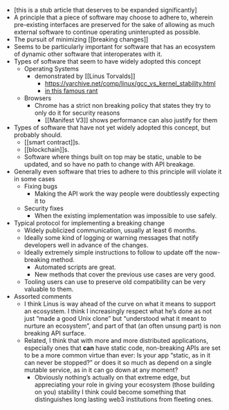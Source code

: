 - [this is a stub article that deserves to be expanded significantly]
- A principle that a piece of software may choose to adhere to, wherein pre-existing interfaces are preserved for the sake of allowing as much external software to continue operating uninterupted as possible.
- The pursuit of minimizing [[breaking changes]]
- Seems to be particularly important for software that has an ecosystem of dynamic other software that interoperates with it.
- Types of software that seem to have widely adopted this concept
    - Operating Systems
        - demonstrated by [[Linus Torvalds]]
            - https://yarchive.net/comp/linux/gcc_vs_kernel_stability.html
            - [in this famous rant](https://lkml.org/lkml/2012/12/23/75)
    - Browsers
        - Chrome has a strict non breaking policy that states they try to only do it for security reasons
            - [[Manifest V3]] shows performance can also justify for them
- Types of software that have not yet widely adopted this concept, but probably should.
    - [[smart contract]]s.
    - [[blockchain]]s.
    - Software where things built on top may be static, unable to be updated, and so have no path to change with API breakage.
- Generally even software that tries to adhere to this principle will violate it in some cases
    - Fixing bugs
        - Making the API work the way people were doubtlessly expecting it to
    - Security fixes
        - When the existing implementation was impossible to use safely.
- Typical protocol for implementing a breaking change
    - Widely publicized communication, usually at least 6 months.
    - Ideally some kind of logging or warning messages that notify developers well in advance of the changes.
    - Ideally extremely simple instructions to follow to update off the now-breaking method.
        - Automated scripts are great.
        - New methods that cover the previous use cases are very good.
    - Tooling users can use to preserve old compatibility can be very valuable to them.
- Assorted comments
    - I think Linus is way ahead of the curve on what it means to support an ecosystem. I think I increasingly respect what he’s done as not just “made a good Unix clone” but “understood what it meant to nurture an ecosystem”, and part of that (an often unsung part) is non breaking API surface.
    - Related, I think that with more and more distributed applications, especially ones that __can__ have static code, non-breaking APIs are set to be a more common virtue than ever: Is your app “static, as in it can never be stopped?” or does it so much as depend on a single mutable service, as in it can go down at any moment?
        - Obviously nothing’s actually on that extreme edge, but appreciating your role in giving your ecosystem (those building on you) stability I think could become something that distinguishes long lasting web3 institutions from fleeting ones.
